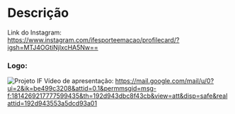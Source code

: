 # Descrição

Link do Instagram: https://www.instagram.com/ifesporteemacao/profilecard/?igsh=MTJ4OGtiNjlxcHA5Nw==
### Logo:
![Projeto IF](https://github.com/user-attachments/assets/64b08d27-b0dd-4062-9983-e9f967d5f505) 
Vídeo de apresentação:
https://mail.google.com/mail/u/0?ui=2&ik=be499c3208&attid=0.1&permmsgid=msg-f:1814269217777599435&th=192d943dbc8f43cb&view=att&disp=safe&realattid=192d943553a5dcd93a01
